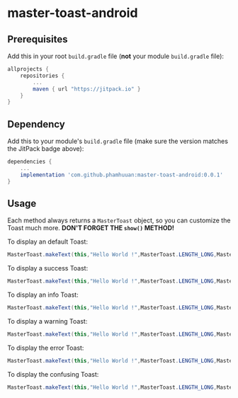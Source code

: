 # master-toast-android 

## Prerequisites

Add this in your root `build.gradle` file (**not** your module `build.gradle` file):

```gradle
allprojects {
	repositories {
		...
		maven { url "https://jitpack.io" }
	}
}
```

## Dependency

Add this to your module's `build.gradle` file (make sure the version matches the JitPack badge above):

```gradle
dependencies {
	...
	implementation 'com.github.phamhuuan:master-toast-android:0.0.1'
}
```
## Usage

Each method always returns a `MasterToast` object, so you can customize the Toast much more. **DON'T FORGET THE `show()` METHOD!**

To display an default Toast:

``` java
MasterToast.makeText(this,"Hello World !",MasterToast.LENGTH_LONG,MasterToast.DEFAULT);
```
To display a success Toast:

``` java
MasterToast.makeText(this,"Hello World !",MasterToast.LENGTH_LONG,MasterToast.SUCCESS);
```
To display an info Toast:

``` java
MasterToast.makeText(this,"Hello World !",MasterToast.LENGTH_LONG,MasterToast.INFO);
```
To display a warning Toast:

``` java
MasterToast.makeText(this,"Hello World !",MasterToast.LENGTH_LONG,MasterToast.WARNING);
```
To display the error Toast:

``` java
MasterToast.makeText(this,"Hello World !",MasterToast.LENGTH_LONG,MasterToast.ERROR);
```
To display the confusing Toast:

``` java
MasterToast.makeText(this,"Hello World !",MasterToast.LENGTH_LONG,MasterToast.CONFUSING);
```
